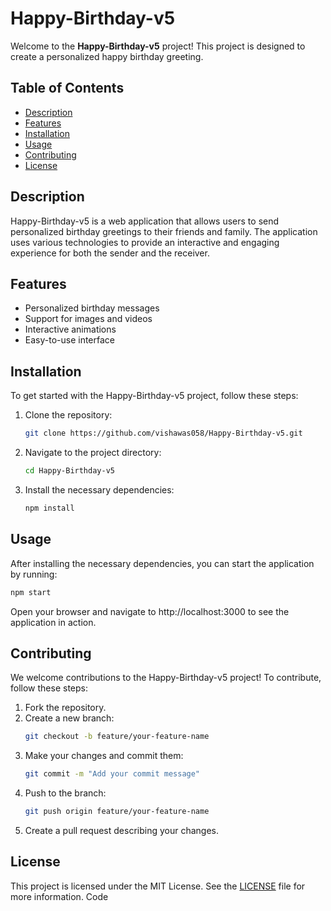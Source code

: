 # Happy-Birthday-v5

Welcome to the **Happy-Birthday-v5** project! This project is designed to create a personalized happy birthday greeting.

## Table of Contents

- [Description](#description)
- [Features](#features)
- [Installation](#installation)
- [Usage](#usage)
- [Contributing](#contributing)
- [License](#license)

## Description

Happy-Birthday-v5 is a web application that allows users to send personalized birthday greetings to their friends and family. The application uses various technologies to provide an interactive and engaging experience for both the sender and the receiver.

## Features

- Personalized birthday messages
- Support for images and videos
- Interactive animations
- Easy-to-use interface

## Installation

To get started with the Happy-Birthday-v5 project, follow these steps:

1. Clone the repository:
   ```bash
   git clone https://github.com/vishawas058/Happy-Birthday-v5.git
2. Navigate to the project directory:
   ```bash
   cd Happy-Birthday-v5
3. Install the necessary dependencies:
   ```bash
   npm install
## Usage
After installing the necessary dependencies, you can start the application by running:
   ```bash
   npm start
```
Open your browser and navigate to http://localhost:3000 to see the application in action.
## Contributing
We welcome contributions to the Happy-Birthday-v5 project! To contribute, follow these steps:

   1. Fork the repository.
   2. Create a new branch:
      ```bash
      git checkout -b feature/your-feature-name
3. Make your changes and commit them:
   ```bash
   git commit -m "Add your commit message"
4. Push to the branch:
   ```bash
   git push origin feature/your-feature-name
5. Create a pull request describing your changes.

## License

This project is licensed under the MIT License. See the [LICENSE](https://github.com/vishawas058/Happy-Birthday-v5?tab=MIT-1-ov-file) file for more information.
Code

